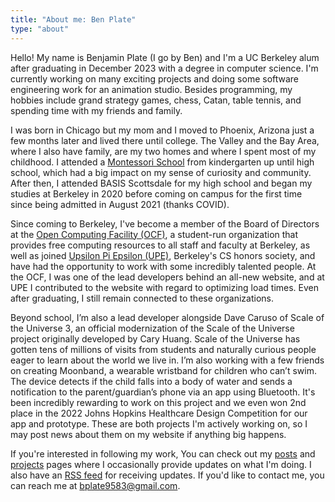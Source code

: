 ```yaml
---
title: "About me: Ben Plate"
type: "about"
---
```


Hello! My name is Benjamin Plate (I go by Ben) and I'm a UC Berkeley alum after graduating in December 2023 with a degree in computer science. I'm currently working on many exciting projects and doing some software engineering work for an animation studio. Besides programming, my hobbies include grand strategy games, chess, Catan, table tennis, and spending time with my friends and family.

I was born in Chicago but my mom and I moved to Phoenix, Arizona just a few months later and lived there until college. The Valley and the Bay Area, where I also have family, are my two homes and where I spent most of my childhood. I attended a [Montessori School](https://en.wikipedia.org/wiki/Montessori_education) from kindergarten up until high school, which had a big impact on my sense of curiosity and community. After then, I attended BASIS Scottsdale for my high school and began my studies at Berkeley in 2020 before coming on campus for the first time since being admitted in August 2021 (thanks COVID).

Since coming to Berkeley, I've become a member of the Board of Directors at the [Open Computing Facility (OCF)](https://ocf.io/), a student-run organization that provides free computing resources to all staff and faculty at Berkeley, as well as joined [Upsilon Pi Epsilon (UPE)](https://upe.berkeley.edu/), Berkeley's CS honors society, and have had the opportunity to work with some incredibly talented people. At the OCF, I was one of the lead developers behind an all-new website, and at UPE I contributed to the website with regard to optimizing load times. Even after graduating, I still remain connected to these organizations.

Beyond school, I’m also a lead developer alongside Dave Caruso of Scale of the Universe 3, an official modernization of the Scale of the Universe project originally developed by Cary Huang. Scale of the Universe has gotten tens of millions of visits from students and naturally curious people eager to learn about the world we live in. I’m also working with a few friends on creating Moonband, a wearable wristband for children who can’t swim. The device detects if the child falls into a body of water and sends a notification to the parent/guardian’s phone via an app using Bluetooth. It's been incredibly rewarding to work on this project and we even won 2nd place in the 2022 Johns Hopkins Healthcare Design Competition for our app and prototype. These are both projects I'm actively working on, so I may post news about them on my website if anything big happens.

If you're interested in following my work, You can check out my [posts](/posts/) and [projects](/projects/) pages where I occasionally provide updates on what I'm doing. I also have an [RSS feed](/index.xml) for receiving updates. If you'd like to contact me, you can reach me at [bplate9583@gmail.com](mailto:bplate9583@gmail.com).
